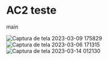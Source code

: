 # AC2 teste

main
 
![Captura de tela 2023-03-09 175829](https://github.com/ThallesRodriguess/AC2-teste/assets/105616515/a474d1aa-ffe4-4e66-bb06-e9430726a80e)
![Captura de tela 2023-03-06 171315](https://github.com/ThallesRodriguess/AC2-teste/assets/105616515/125c2a33-a795-4a2d-911a-3d1adfd33dd3)
![Captura de tela 2023-03-14 012130](https://github.com/ThallesRodriguess/AC2-teste/assets/105616515/7f28e794-e138-4e7d-929b-c61e44cfb223)
